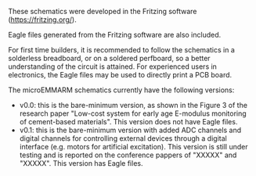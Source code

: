 These schematics were developed in the Fritzing software (https://fritzing.org/).

Eagle files generated from the Fritzing software are also included.

For first time builders, it is recommended to follow the schematics in a solderless breadboard, or on a soldered perfboard, so a better understanding of the circuit is attained. For experienced users in electronics, the Eagle files may be used to directly print a PCB board.

The microEMMARM schematics currently have the following versions:

- v0.0: this is the bare-minimum version, as shown in the Figure 3 of the research paper "Low-cost system for early age E-modulus monitoring of cement-based materials". This version does not have Eagle files.
- v0.1: this is the bare-minimum version with added ADC channels and digital channels for controlling external devices through a digital interface (e.g. motors for artificial excitation). This version is still under testing and is reported on the conference pappers of "XXXXX" and "XXXXX". This version has Eagle files.
